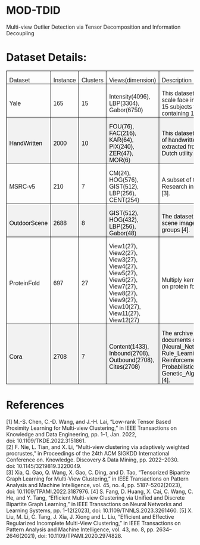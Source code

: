 # MOD-TDID
Multi-view Outlier Detection via Tensor Decomposition and Information Decoupling




# Dataset Details:

<table class="MsoTableGrid" border="1" cellspacing="0" cellpadding="0" style="border-collapse:collapse;border:none;mso-border-alt:solid windowtext .5pt;
 mso-yfti-tbllook:1184;mso-padding-alt:0cm 5.4pt 0cm 5.4pt">
 <tbody><tr style="mso-yfti-irow:0;mso-yfti-firstrow:yes">
  <td width="106" style="width:79.35pt;border:solid windowtext 1.0pt;mso-border-alt:
  solid windowtext .5pt;padding:0cm 5.4pt 0cm 5.4pt">
  <p class="MsoNormal" style="margin-bottom:0cm;line-height:normal"><span style="font-family:&quot;Calibri&quot;,sans-serif">Dataset<o:p></o:p></span></p>
  </td>
  <td width="81" style="width:60.85pt;border:solid windowtext 1.0pt;border-left:
  none;mso-border-left-alt:solid windowtext .5pt;mso-border-alt:solid windowtext .5pt;
  padding:0cm 5.4pt 0cm 5.4pt">
  <p class="MsoNormal" style="margin-bottom:0cm;line-height:normal"><span style="font-family:&quot;Calibri&quot;,sans-serif">Instance<o:p></o:p></span></p>
  </td>
  <td width="80" style="width:60.15pt;border:solid windowtext 1.0pt;border-left:
  none;mso-border-left-alt:solid windowtext .5pt;mso-border-alt:solid windowtext .5pt;
  padding:0cm 5.4pt 0cm 5.4pt">
  <p class="MsoNormal" style="margin-bottom:0cm;line-height:normal"><span style="font-family:&quot;Calibri&quot;,sans-serif">Clusters<o:p></o:p></span></p>
  </td>
  <td width="124" style="width:93.3pt;border:solid windowtext 1.0pt;border-left:
  none;mso-border-left-alt:solid windowtext .5pt;mso-border-alt:solid windowtext .5pt;
  padding:0cm 5.4pt 0cm 5.4pt">
  <p class="MsoNormal" style="margin-bottom:0cm;line-height:normal"><span style="font-family:&quot;Calibri&quot;,sans-serif">Views(dimension)<o:p></o:p></span></p>
  </td>
  <td width="89" style="width:67.1pt;border:solid windowtext 1.0pt;border-left:
  none;mso-border-left-alt:solid windowtext .5pt;mso-border-alt:solid windowtext .5pt;
  padding:0cm 5.4pt 0cm 5.4pt">
  <p class="MsoNormal" style="margin-bottom:0cm;line-height:normal"><span style="font-family:&quot;Calibri&quot;,sans-serif">Description<o:p></o:p></span></p>
  </td>
  <td width="72" style="width:54.05pt;border:solid windowtext 1.0pt;border-left:
  none;mso-border-left-alt:solid windowtext .5pt;mso-border-alt:solid windowtext .5pt;
  padding:0cm 5.4pt 0cm 5.4pt">
  <p class="MsoNormal" style="margin-bottom:0cm;line-height:normal"><span style="font-family:&quot;Calibri&quot;,sans-serif">Type<o:p></o:p></span></p>
  </td>
 </tr>
 <tr style="mso-yfti-irow:1">
  <td width="106" style="width:79.35pt;border:solid windowtext 1.0pt;border-top:
  none;mso-border-top-alt:solid windowtext .5pt;mso-border-alt:solid windowtext .5pt;
  padding:0cm 5.4pt 0cm 5.4pt">
  <p class="MsoNormal" style="margin-bottom:0cm;line-height:normal"><span style="font-family:&quot;Calibri&quot;,sans-serif">Yale<o:p></o:p></span></p>
  </td>
  <td width="81" style="width:60.85pt;border-top:none;border-left:none;
  border-bottom:solid windowtext 1.0pt;border-right:solid windowtext 1.0pt;
  mso-border-top-alt:solid windowtext .5pt;mso-border-left-alt:solid windowtext .5pt;
  mso-border-alt:solid windowtext .5pt;padding:0cm 5.4pt 0cm 5.4pt">
  <p class="MsoNormal" style="margin-bottom:0cm;line-height:normal"><span style="font-family:&quot;Calibri&quot;,sans-serif">165<o:p></o:p></span></p>
  </td>
  <td width="80" style="width:60.15pt;border-top:none;border-left:none;
  border-bottom:solid windowtext 1.0pt;border-right:solid windowtext 1.0pt;
  mso-border-top-alt:solid windowtext .5pt;mso-border-left-alt:solid windowtext .5pt;
  mso-border-alt:solid windowtext .5pt;padding:0cm 5.4pt 0cm 5.4pt">
  <p class="MsoNormal" style="margin-bottom:0cm;line-height:normal"><span style="font-family:&quot;Calibri&quot;,sans-serif">15<o:p></o:p></span></p>
  </td>
  <td width="124" style="width:93.3pt;border-top:none;border-left:none;
  border-bottom:solid windowtext 1.0pt;border-right:solid windowtext 1.0pt;
  mso-border-top-alt:solid windowtext .5pt;mso-border-left-alt:solid windowtext .5pt;
  mso-border-alt:solid windowtext .5pt;padding:0cm 5.4pt 0cm 5.4pt">
  <p class="MsoNormal" style="margin-bottom:0cm;line-height:normal"><span class="GramE"><span style="font-family:&quot;Calibri&quot;,sans-serif">Intensity(</span></span><span style="font-family:&quot;Calibri&quot;,sans-serif">4096), LBP(3304), Gabor(6750)<o:p></o:p></span></p>
  </td>
  <td width="89" style="width:67.1pt;border-top:none;border-left:none;border-bottom:
  solid windowtext 1.0pt;border-right:solid windowtext 1.0pt;mso-border-top-alt:
  solid windowtext .5pt;mso-border-left-alt:solid windowtext .5pt;mso-border-alt:
  solid windowtext .5pt;padding:0cm 5.4pt 0cm 5.4pt">
  <p class="MsoNormal" style="margin-bottom:0cm;line-height:normal"><span style="font-family:&quot;Calibri&quot;,sans-serif">This dataset consists of 165 <span class="SpellE">gray</span>-scale face images belonging to 15 subjects with each
  subject containing 11 images [1].<o:p></o:p></span></p>
  </td>
  <td width="72" style="width:54.05pt;border-top:none;border-left:none;
  border-bottom:solid windowtext 1.0pt;border-right:solid windowtext 1.0pt;
  mso-border-top-alt:solid windowtext .5pt;mso-border-left-alt:solid windowtext .5pt;
  mso-border-alt:solid windowtext .5pt;padding:0cm 5.4pt 0cm 5.4pt">
  <p class="MsoNormal" style="margin-bottom:0cm;line-height:normal"><span style="font-family:&quot;Calibri&quot;,sans-serif">Face<o:p></o:p></span></p>
  </td>
 </tr>
 <tr style="mso-yfti-irow:2">
  <td width="106" style="width:79.35pt;border:solid windowtext 1.0pt;border-top:
  none;mso-border-top-alt:solid windowtext .5pt;mso-border-alt:solid windowtext .5pt;
  background:#F2F2F2;mso-background-themecolor:background1;mso-background-themeshade:
  242;padding:0cm 5.4pt 0cm 5.4pt">
  <p class="MsoNormal" style="margin-bottom:0cm;line-height:normal"><span class="SpellE"><span style="font-family:&quot;Calibri&quot;,sans-serif;color:black;
  mso-color-alt:windowtext">HandWritten</span></span><span style="font-family:
  &quot;Calibri&quot;,sans-serif"><o:p></o:p></span></p>
  </td>
  <td width="81" style="width:60.85pt;border-top:none;border-left:none;
  border-bottom:solid windowtext 1.0pt;border-right:solid windowtext 1.0pt;
  mso-border-top-alt:solid windowtext .5pt;mso-border-left-alt:solid windowtext .5pt;
  mso-border-alt:solid windowtext .5pt;background:#F2F2F2;mso-background-themecolor:
  background1;mso-background-themeshade:242;padding:0cm 5.4pt 0cm 5.4pt">
  <p class="MsoNormal" style="margin-bottom:0cm;line-height:normal"><span style="font-family:&quot;Calibri&quot;,sans-serif;color:black;mso-color-alt:windowtext">2000</span><span style="font-family:&quot;Calibri&quot;,sans-serif"><o:p></o:p></span></p>
  </td>
  <td width="80" style="width:60.15pt;border-top:none;border-left:none;
  border-bottom:solid windowtext 1.0pt;border-right:solid windowtext 1.0pt;
  mso-border-top-alt:solid windowtext .5pt;mso-border-left-alt:solid windowtext .5pt;
  mso-border-alt:solid windowtext .5pt;background:#F2F2F2;mso-background-themecolor:
  background1;mso-background-themeshade:242;padding:0cm 5.4pt 0cm 5.4pt">
  <p class="MsoNormal" style="margin-bottom:0cm;line-height:normal"><span style="font-family:&quot;Calibri&quot;,sans-serif;color:black;mso-color-alt:windowtext">10</span><span style="font-family:&quot;Calibri&quot;,sans-serif"><o:p></o:p></span></p>
  </td>
  <td width="124" style="width:93.3pt;border-top:none;border-left:none;
  border-bottom:solid windowtext 1.0pt;border-right:solid windowtext 1.0pt;
  mso-border-top-alt:solid windowtext .5pt;mso-border-left-alt:solid windowtext .5pt;
  mso-border-alt:solid windowtext .5pt;background:#F2F2F2;mso-background-themecolor:
  background1;mso-background-themeshade:242;padding:0cm 5.4pt 0cm 5.4pt">
  <p class="MsoNormal" style="margin-bottom:0cm;line-height:normal"><span class="GramE"><span style="font-family:&quot;Calibri&quot;,sans-serif;color:black;
  mso-color-alt:windowtext">FOU(</span></span><span style="font-family:&quot;Calibri&quot;,sans-serif;
  color:black;mso-color-alt:windowtext">76), FAC(216), KAR(64), PIX(240),
  ZER(47), MOR(6)</span><span style="font-family:&quot;Calibri&quot;,sans-serif"><o:p></o:p></span></p>
  </td>
  <td width="89" style="width:67.1pt;border-top:none;border-left:none;border-bottom:
  solid windowtext 1.0pt;border-right:solid windowtext 1.0pt;mso-border-top-alt:
  solid windowtext .5pt;mso-border-left-alt:solid windowtext .5pt;mso-border-alt:
  solid windowtext .5pt;background:#F2F2F2;mso-background-themecolor:background1;
  mso-background-themeshade:242;padding:0cm 5.4pt 0cm 5.4pt">
  <p class="MsoNormal" style="margin-bottom:0cm;line-height:normal"><span style="font-family:&quot;Calibri&quot;,sans-serif;color:black;mso-color-alt:windowtext">This
  dataset consists of features of handwritten numerals ('0'--'9') extracted
  from a collection of Dutch utility maps [2].</span><span style="font-family:
  &quot;Calibri&quot;,sans-serif"><o:p></o:p></span></p>
  </td>
  <td width="72" style="width:54.05pt;border-top:none;border-left:none;
  border-bottom:solid windowtext 1.0pt;border-right:solid windowtext 1.0pt;
  mso-border-top-alt:solid windowtext .5pt;mso-border-left-alt:solid windowtext .5pt;
  mso-border-alt:solid windowtext .5pt;background:#F2F2F2;mso-background-themecolor:
  background1;mso-background-themeshade:242;padding:0cm 5.4pt 0cm 5.4pt">
  <p class="MsoNormal" style="margin-bottom:0cm;line-height:normal"><span style="font-family:&quot;Calibri&quot;,sans-serif;color:black;mso-color-alt:windowtext">Image</span><span style="font-family:&quot;Calibri&quot;,sans-serif"><o:p></o:p></span></p>
  </td>
 </tr>
 <tr style="mso-yfti-irow:3">
  <td width="106" style="width:79.35pt;border:solid windowtext 1.0pt;border-top:
  none;mso-border-top-alt:solid windowtext .5pt;mso-border-alt:solid windowtext .5pt;
  padding:0cm 5.4pt 0cm 5.4pt">
  <p class="MsoNormal" style="margin-bottom:0cm;line-height:normal"><span style="font-family:&quot;Calibri&quot;,sans-serif">MSRC-v5<o:p></o:p></span></p>
  </td>
  <td width="81" style="width:60.85pt;border-top:none;border-left:none;
  border-bottom:solid windowtext 1.0pt;border-right:solid windowtext 1.0pt;
  mso-border-top-alt:solid windowtext .5pt;mso-border-left-alt:solid windowtext .5pt;
  mso-border-alt:solid windowtext .5pt;padding:0cm 5.4pt 0cm 5.4pt">
  <p class="MsoNormal" style="margin-bottom:0cm;line-height:normal"><span style="font-family:&quot;Calibri&quot;,sans-serif">210<o:p></o:p></span></p>
  </td>
  <td width="80" style="width:60.15pt;border-top:none;border-left:none;
  border-bottom:solid windowtext 1.0pt;border-right:solid windowtext 1.0pt;
  mso-border-top-alt:solid windowtext .5pt;mso-border-left-alt:solid windowtext .5pt;
  mso-border-alt:solid windowtext .5pt;padding:0cm 5.4pt 0cm 5.4pt">
  <p class="MsoNormal" style="margin-bottom:0cm;line-height:normal"><span style="font-family:&quot;Calibri&quot;,sans-serif">7<o:p></o:p></span></p>
  </td>
  <td width="124" style="width:93.3pt;border-top:none;border-left:none;
  border-bottom:solid windowtext 1.0pt;border-right:solid windowtext 1.0pt;
  mso-border-top-alt:solid windowtext .5pt;mso-border-left-alt:solid windowtext .5pt;
  mso-border-alt:solid windowtext .5pt;padding:0cm 5.4pt 0cm 5.4pt">
  <p class="MsoNormal" style="margin-bottom:0cm;line-height:normal"><span class="GramE"><span style="font-family:&quot;Calibri&quot;,sans-serif">CM(</span></span><span style="font-family:&quot;Calibri&quot;,sans-serif">24), HOG(576), GIST(512), LBP(256),
  CENT(254)<o:p></o:p></span></p>
  </td>
  <td width="89" style="width:67.1pt;border-top:none;border-left:none;border-bottom:
  solid windowtext 1.0pt;border-right:solid windowtext 1.0pt;mso-border-top-alt:
  solid windowtext .5pt;mso-border-left-alt:solid windowtext .5pt;mso-border-alt:
  solid windowtext .5pt;padding:0cm 5.4pt 0cm 5.4pt">
  <p class="MsoNormal" style="margin-bottom:0cm;line-height:normal"><span style="font-family:&quot;Calibri&quot;,sans-serif">A subset of the Microsoft Research
  in Cambridge dataset [3].<o:p></o:p></span></p>
  </td>
  <td width="72" style="width:54.05pt;border-top:none;border-left:none;
  border-bottom:solid windowtext 1.0pt;border-right:solid windowtext 1.0pt;
  mso-border-top-alt:solid windowtext .5pt;mso-border-left-alt:solid windowtext .5pt;
  mso-border-alt:solid windowtext .5pt;padding:0cm 5.4pt 0cm 5.4pt">
  <p class="MsoNormal" style="margin-bottom:0cm;line-height:normal"><span style="font-family:&quot;Calibri&quot;,sans-serif">Image<o:p></o:p></span></p>
  </td>
 </tr>
 <tr style="mso-yfti-irow:4">
  <td width="106" style="width:79.35pt;border:solid windowtext 1.0pt;border-top:
  none;mso-border-top-alt:solid windowtext .5pt;mso-border-alt:solid windowtext .5pt;
  background:#F2F2F2;mso-background-themecolor:background1;mso-background-themeshade:
  242;padding:0cm 5.4pt 0cm 5.4pt">
  <p class="MsoNormal" style="margin-bottom:0cm;line-height:normal"><span class="SpellE"><span style="font-family:&quot;Calibri&quot;,sans-serif;color:black;
  mso-color-alt:windowtext">OutdoorScene</span></span><span style="font-family:
  &quot;Calibri&quot;,sans-serif"><o:p></o:p></span></p>
  </td>
  <td width="81" style="width:60.85pt;border-top:none;border-left:none;
  border-bottom:solid windowtext 1.0pt;border-right:solid windowtext 1.0pt;
  mso-border-top-alt:solid windowtext .5pt;mso-border-left-alt:solid windowtext .5pt;
  mso-border-alt:solid windowtext .5pt;background:#F2F2F2;mso-background-themecolor:
  background1;mso-background-themeshade:242;padding:0cm 5.4pt 0cm 5.4pt">
  <p class="MsoNormal" style="margin-bottom:0cm;line-height:normal"><span style="font-family:&quot;Calibri&quot;,sans-serif;color:black;mso-color-alt:windowtext">2688</span><span style="font-family:&quot;Calibri&quot;,sans-serif"><o:p></o:p></span></p>
  </td>
  <td width="80" style="width:60.15pt;border-top:none;border-left:none;
  border-bottom:solid windowtext 1.0pt;border-right:solid windowtext 1.0pt;
  mso-border-top-alt:solid windowtext .5pt;mso-border-left-alt:solid windowtext .5pt;
  mso-border-alt:solid windowtext .5pt;background:#F2F2F2;mso-background-themecolor:
  background1;mso-background-themeshade:242;padding:0cm 5.4pt 0cm 5.4pt">
  <p class="MsoNormal" style="margin-bottom:0cm;line-height:normal"><span style="font-family:&quot;Calibri&quot;,sans-serif;color:black;mso-color-alt:windowtext">8</span><span style="font-family:&quot;Calibri&quot;,sans-serif"><o:p></o:p></span></p>
  </td>
  <td width="124" style="width:93.3pt;border-top:none;border-left:none;
  border-bottom:solid windowtext 1.0pt;border-right:solid windowtext 1.0pt;
  mso-border-top-alt:solid windowtext .5pt;mso-border-left-alt:solid windowtext .5pt;
  mso-border-alt:solid windowtext .5pt;background:#F2F2F2;mso-background-themecolor:
  background1;mso-background-themeshade:242;padding:0cm 5.4pt 0cm 5.4pt">
  <p class="MsoNormal" style="margin-bottom:0cm;line-height:normal"><span class="GramE"><span style="font-family:&quot;Calibri&quot;,sans-serif;color:black;
  mso-color-alt:windowtext">GIST(</span></span><span style="font-family:&quot;Calibri&quot;,sans-serif;
  color:black;mso-color-alt:windowtext">512), HOG(432), LBP(256), Gabor(48)</span><span style="font-family:&quot;Calibri&quot;,sans-serif"><o:p></o:p></span></p>
  </td>
  <td width="89" style="width:67.1pt;border-top:none;border-left:none;border-bottom:
  solid windowtext 1.0pt;border-right:solid windowtext 1.0pt;mso-border-top-alt:
  solid windowtext .5pt;mso-border-left-alt:solid windowtext .5pt;mso-border-alt:
  solid windowtext .5pt;background:#F2F2F2;mso-background-themecolor:background1;
  mso-background-themeshade:242;padding:0cm 5.4pt 0cm 5.4pt">
  <p class="MsoNormal" style="margin-bottom:0cm;line-height:normal"><span style="font-family:&quot;Calibri&quot;,sans-serif;color:black;mso-color-alt:windowtext">The
  dataset has 2688 outdoor scene images consisting of 8 groups [4].</span><span style="font-family:&quot;Calibri&quot;,sans-serif"><o:p></o:p></span></p>
  </td>
  <td width="72" style="width:54.05pt;border-top:none;border-left:none;
  border-bottom:solid windowtext 1.0pt;border-right:solid windowtext 1.0pt;
  mso-border-top-alt:solid windowtext .5pt;mso-border-left-alt:solid windowtext .5pt;
  mso-border-alt:solid windowtext .5pt;background:#F2F2F2;mso-background-themecolor:
  background1;mso-background-themeshade:242;padding:0cm 5.4pt 0cm 5.4pt">
  <p class="MsoNormal" style="margin-bottom:0cm;line-height:normal"><span style="font-family:&quot;Calibri&quot;,sans-serif;color:black;mso-color-alt:windowtext">Object</span><span style="font-family:&quot;Calibri&quot;,sans-serif"><o:p></o:p></span></p>
  </td>
 </tr>
 <tr style="mso-yfti-irow:5">
  <td width="106" style="width:79.35pt;border:solid windowtext 1.0pt;border-top:
  none;mso-border-top-alt:solid windowtext .5pt;mso-border-alt:solid windowtext .5pt;
  padding:0cm 5.4pt 0cm 5.4pt">
  <p class="MsoNormal" style="margin-bottom:0cm;line-height:normal"><span class="SpellE"><span style="font-family:&quot;Calibri&quot;,sans-serif">ProteinFold</span></span><span style="font-family:&quot;Calibri&quot;,sans-serif"><o:p></o:p></span></p>
  </td>
  <td width="81" style="width:60.85pt;border-top:none;border-left:none;
  border-bottom:solid windowtext 1.0pt;border-right:solid windowtext 1.0pt;
  mso-border-top-alt:solid windowtext .5pt;mso-border-left-alt:solid windowtext .5pt;
  mso-border-alt:solid windowtext .5pt;padding:0cm 5.4pt 0cm 5.4pt">
  <p class="MsoNormal" style="margin-bottom:0cm;line-height:normal"><span style="font-family:&quot;Calibri&quot;,sans-serif">697<o:p></o:p></span></p>
  </td>
  <td width="80" style="width:60.15pt;border-top:none;border-left:none;
  border-bottom:solid windowtext 1.0pt;border-right:solid windowtext 1.0pt;
  mso-border-top-alt:solid windowtext .5pt;mso-border-left-alt:solid windowtext .5pt;
  mso-border-alt:solid windowtext .5pt;padding:0cm 5.4pt 0cm 5.4pt">
  <p class="MsoNormal" style="margin-bottom:0cm;line-height:normal"><span style="font-family:&quot;Calibri&quot;,sans-serif">27<o:p></o:p></span></p>
  </td>
  <td width="124" style="width:93.3pt;border-top:none;border-left:none;
  border-bottom:solid windowtext 1.0pt;border-right:solid windowtext 1.0pt;
  mso-border-top-alt:solid windowtext .5pt;mso-border-left-alt:solid windowtext .5pt;
  mso-border-alt:solid windowtext .5pt;padding:0cm 5.4pt 0cm 5.4pt">
  <p class="MsoNormal" style="margin-bottom:0cm;line-height:normal"><span style="font-family:&quot;Calibri&quot;,sans-serif">View1(27), View2(27), View3(27),
  View4(27), View5(27), View6(27), View7(27), View8(27), View9(27), View10(27),
  View11(27), View12(27)<o:p></o:p></span></p>
  </td>
  <td width="89" style="width:67.1pt;border-top:none;border-left:none;border-bottom:
  solid windowtext 1.0pt;border-right:solid windowtext 1.0pt;mso-border-top-alt:
  solid windowtext .5pt;mso-border-left-alt:solid windowtext .5pt;mso-border-alt:
  solid windowtext .5pt;padding:0cm 5.4pt 0cm 5.4pt">
  <p class="MsoNormal" style="margin-bottom:0cm;line-height:normal"><span style="font-family:&quot;Calibri&quot;,sans-serif">Multiply kernel learning dataset on
  protein fold prediction [5].<o:p></o:p></span></p>
  </td>
  <td width="72" style="width:54.05pt;border-top:none;border-left:none;
  border-bottom:solid windowtext 1.0pt;border-right:solid windowtext 1.0pt;
  mso-border-top-alt:solid windowtext .5pt;mso-border-left-alt:solid windowtext .5pt;
  mso-border-alt:solid windowtext .5pt;padding:0cm 5.4pt 0cm 5.4pt">
  <p class="MsoNormal" style="margin-bottom:0cm;line-height:normal"><span style="font-family:&quot;Calibri&quot;,sans-serif">Protein<o:p></o:p></span></p>
  </td>
 </tr>
 <tr style="mso-yfti-irow:6;mso-yfti-lastrow:yes">
  <td width="106" style="width:79.35pt;border:solid windowtext 1.0pt;border-top:
  none;mso-border-top-alt:solid windowtext .5pt;mso-border-alt:solid windowtext .5pt;
  background:#F2F2F2;mso-background-themecolor:background1;mso-background-themeshade:
  242;padding:0cm 5.4pt 0cm 5.4pt">
  <p class="MsoNormal" style="margin-bottom:0cm;line-height:normal"><span style="font-family:&quot;Calibri&quot;,sans-serif;color:black;mso-color-alt:windowtext">Cora</span><span style="font-family:&quot;Calibri&quot;,sans-serif"><o:p></o:p></span></p>
  </td>
  <td width="81" style="width:60.85pt;border-top:none;border-left:none;
  border-bottom:solid windowtext 1.0pt;border-right:solid windowtext 1.0pt;
  mso-border-top-alt:solid windowtext .5pt;mso-border-left-alt:solid windowtext .5pt;
  mso-border-alt:solid windowtext .5pt;background:#F2F2F2;mso-background-themecolor:
  background1;mso-background-themeshade:242;padding:0cm 5.4pt 0cm 5.4pt">
  <p class="MsoNormal" style="margin-bottom:0cm;line-height:normal"><span style="font-family:&quot;Calibri&quot;,sans-serif;color:black;mso-color-alt:windowtext">2708</span><span style="font-family:&quot;Calibri&quot;,sans-serif"><o:p></o:p></span></p>
  </td>
  <td width="80" style="width:60.15pt;border-top:none;border-left:none;
  border-bottom:solid windowtext 1.0pt;border-right:solid windowtext 1.0pt;
  mso-border-top-alt:solid windowtext .5pt;mso-border-left-alt:solid windowtext .5pt;
  mso-border-alt:solid windowtext .5pt;background:#F2F2F2;mso-background-themecolor:
  background1;mso-background-themeshade:242;padding:0cm 5.4pt 0cm 5.4pt">
  <p class="MsoNormal" style="margin-bottom:0cm;line-height:normal"><span style="font-family:&quot;Calibri&quot;,sans-serif;color:black;mso-color-alt:windowtext">7</span><span style="font-family:&quot;Calibri&quot;,sans-serif"><o:p></o:p></span></p>
  </td>
  <td width="124" style="width:93.3pt;border-top:none;border-left:none;
  border-bottom:solid windowtext 1.0pt;border-right:solid windowtext 1.0pt;
  mso-border-top-alt:solid windowtext .5pt;mso-border-left-alt:solid windowtext .5pt;
  mso-border-alt:solid windowtext .5pt;background:#F2F2F2;mso-background-themecolor:
  background1;mso-background-themeshade:242;padding:0cm 5.4pt 0cm 5.4pt">
  <p class="MsoNormal" style="margin-bottom:0cm;line-height:normal"><span class="GramE"><span style="font-family:&quot;Calibri&quot;,sans-serif;color:black;
  mso-color-alt:windowtext">Content(</span></span><span style="font-family:
  &quot;Calibri&quot;,sans-serif;color:black;mso-color-alt:windowtext">1433),
  Inbound(2708), Outbound(2708), Cites(2708)</span><span style="font-family:
  &quot;Calibri&quot;,sans-serif"><o:p></o:p></span></p>
  </td>
  <td width="89" style="width:67.1pt;border-top:none;border-left:none;border-bottom:
  solid windowtext 1.0pt;border-right:solid windowtext 1.0pt;mso-border-top-alt:
  solid windowtext .5pt;mso-border-left-alt:solid windowtext .5pt;mso-border-alt:
  solid windowtext .5pt;background:#F2F2F2;mso-background-themecolor:background1;
  mso-background-themeshade:242;padding:0cm 5.4pt 0cm 5.4pt">
  <p class="MsoNormal" style="margin-bottom:0cm;line-height:normal"><span style="font-family:&quot;Calibri&quot;,sans-serif;color:black;mso-color-alt:windowtext">The
  archive contains 2708 documents over the 7 labels (<span class="SpellE">Neural_Networks</span>,
  <span class="SpellE">Rule_Learning</span>, <span class="SpellE">Reinforcement_Learning</span>,
  <span class="SpellE">Probabilistic_Methods</span>, Theory, <span class="SpellE">Genetic_<span class="GramE">Algorithms,Case</span>_Based</span>) [4].</span><span style="font-family:&quot;Calibri&quot;,sans-serif"><o:p></o:p></span></p>
  </td>
  <td width="72" style="width:54.05pt;border-top:none;border-left:none;
  border-bottom:solid windowtext 1.0pt;border-right:solid windowtext 1.0pt;
  mso-border-top-alt:solid windowtext .5pt;mso-border-left-alt:solid windowtext .5pt;
  mso-border-alt:solid windowtext .5pt;background:#F2F2F2;mso-background-themecolor:
  background1;mso-background-themeshade:242;padding:0cm 5.4pt 0cm 5.4pt">
  <p class="MsoNormal" style="margin-bottom:0cm;line-height:normal"><span style="font-family:&quot;Calibri&quot;,sans-serif;color:black;mso-color-alt:windowtext">Text</span><span style="font-family:&quot;Calibri&quot;,sans-serif"><o:p></o:p></span></p>
  </td>
 </tr>
</tbody></table>

# References
[1] M.-S. Chen, C.-D. Wang, and J.-H. Lai, “Low-rank Tensor Based Proximity Learning for Multi-view Clustering,” in IEEE Transactions on Knowledge and Data Engineering, pp. 1–1, Jan. 2022, doi: 10.1109/TKDE.2022.3151861.   
[2] F. Nie, L. Tian, and X. Li, “Multi-view clustering via adaptively weighted procrustes,” in Proceedings of the 24th ACM SIGKDD International Conference on. Knowledge. Discovery & Data Mining, pp. 2022–2030. doi: 10.1145/3219819.3220049.   
[3] Xia, Q. Gao, Q. Wang, X. Gao, C. Ding, and D. Tao, “Tensorized Bipartite Graph Learning for Multi-View Clustering,” in IEEE Transactions on Pattern Analysis and Machine Intelligence, vol. 45, no. 4, pp. 5187–5202(2023), doi: 10.1109/TPAMI.2022.3187976.
[4] S. Fang, D. Huang, X. Cai, C. Wang, C. He, and Y. Tang, “Efficient Multi-view Clustering via Unified and Discrete Bipartite Graph Learning,” in IEEE Transactions on Neural Networks and Learning Systems, pp. 1–12(2023), doi: 10.1109/TNNLS.2023.3261460.
[5] X. Liu, M. Li, C. Tang, J. Xia, J. Xiong and L. Liu, “Efficient and Effective Regularized Incomplete Multi-View Clustering,” in IEEE Transactions on Pattern Analysis and Machine Intelligence, vol. 43, no. 8, pp. 2634–2646(2021), doi: 10.1109/TPAMI.2020.2974828.   
